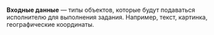 **Входные данные** — типы объектов, которые будут подаваться исполнителю для выполнения задания. Например, текст, картинка, географические координаты.